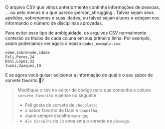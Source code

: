 O arquivo CSV que vimos anteriormente continha informações de pessoas, ... ou pelo menos é o que parece :person_shrugging:. Talvez sejam seus apelidos, sobrenomes e suas idades, ou talvez sejam alunos e estejam nos informando o número de disciplinas aprovadas.

Para evitar esse tipo de ambiguidade, os arquivos CSV normalmente conterão os títulos de cada coluna em sua primeira linha. Por exemplo, assim poderíamos ver agora o nosso `dados_exemplo.csv`:



```csv
nome,sobrenome,idade
Feli,Perez,24
Dani,Lopez,32
Juani,Vazquez,19
```

E se agora você quiser adicionar a informação de qual é o seu sabor de sorvete favorito :ice_cream:?

> Modifique o csv no editor de código para que contenha a coluna `sorvete_favorito` e pense no seguinte:
>
> * Feli gosta de sorvete de `chocolate`;
> * o sabor favorito de Dani é `baunilha`;
> * Juani sempre escolhe `morango`;
> * `Ale Carvalho` de `33` anos ama o sorvete de `pêssego`.

